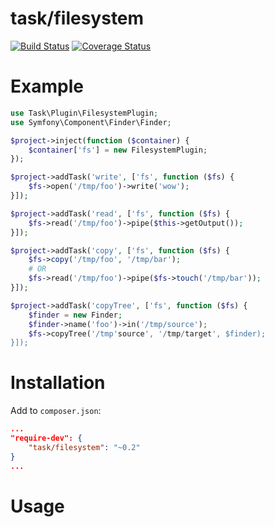 task/filesystem
===============

[![Build Status](https://travis-ci.org/taskphp/filesystem.svg?branch=master)](https://travis-ci.org/taskphp/filesystem)
[![Coverage Status](https://coveralls.io/repos/taskphp/filesystem/badge.png?branch=master)](https://coveralls.io/r/taskphp/filesystem?branch=master)

Example
=======
```php
use Task\Plugin\FilesystemPlugin;
use Symfony\Component\Finder\Finder;

$project->inject(function ($container) {
    $container['fs'] = new FilesystemPlugin;
});

$project->addTask('write', ['fs', function ($fs) {
    $fs->open('/tmp/foo')->write('wow');
}]);

$project->addTask('read', ['fs', function ($fs) {
    $fs->read('/tmp/foo')->pipe($this->getOutput());
}]);

$project->addTask('copy', ['fs', function ($fs) {
    $fs->copy('/tmp/foo', '/tmp/bar');
    # OR
    $fs->read('/tmp/foo')->pipe($fs->touch('/tmp/bar'));
}]);

$project->addTask('copyTree', ['fs', function ($fs) {
    $finder = new Finder;
    $finder->name('foo')->in('/tmp/source');
    $fs->copyTree('/tmp'source', '/tmp/target', $finder);
}]);
```

Installation
============

Add to `composer.json`:
```json
...
"require-dev": {
    "task/filesystem": "~0.2"
}
...
```

Usage
=====
